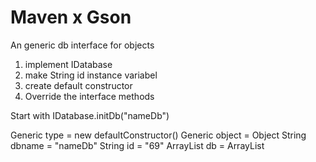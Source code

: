 # Maven x Gson
An generic db interface for objects

1. implement IDatabase
2. make String id instance variabel
3. create default constructor
4. Override the interface methods

Start with IDatabase.initDb("nameDb")

Generic type            =   new defaultConstructor()
Generic object          =   Object
String dbname           =   "nameDb"
String id               =   "69"
ArrayList<Generic> db   =   ArrayList<Object>
